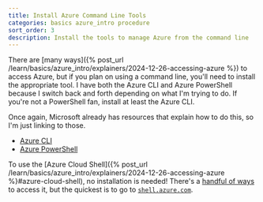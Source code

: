 ```yaml
---
title: Install Azure Command Line Tools
categories: basics azure_intro procedure
sort_order: 3
description: Install the tools to manage Azure from the command line
---
```

There are [many ways]({% post_url /learn/basics/azure_intro/explainers/2024-12-26-accessing-azure %}) to access Azure, but if you plan on using a command line, you'll need to install the appropriate tool. I have both the Azure CLI and Azure PowerShell because I switch back and forth depending on what I'm trying to do. If you're not a PowerShell fan, install at least the Azure CLI.

Once again, Microsoft already has resources that explain how to do this, so I'm just linking to those.

- [Azure CLI](https://learn.microsoft.com/en-us/cli/azure/what-is-azure-cli)
- [Azure PowerShell](https://learn.microsoft.com/en-us/powershell/azure/install-azure-powershell?view=azps-11.1.0)

To use the [Azure Cloud Shell]({% post_url /learn/basics/azure_intro/explainers/2024-12-26-accessing-azure %}#azure-cloud-shell), no installation is needed! There's a [handful of ways](https://learn.microsoft.com/en-us/azure/cloud-shell/overview#multiple-access-points) to access it, but the quickest is to go to [`shell.azure.com`](https://shell.azure.com).